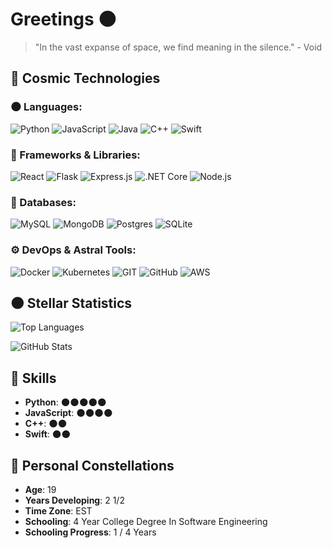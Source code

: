 # Greetings 🌑

> "In the vast expanse of space, we find meaning in the silence." - Void

## 🚀 Cosmic Technologies

### **🌑 Languages**:
![Python](https://img.shields.io/badge/Python-3776AB?style=for-the-badge&logo=python&logoColor=white&color=1A1B27)
![JavaScript](https://img.shields.io/badge/JavaScript-F7DF1E?style=for-the-badge&logo=javascript&logoColor=black&color=1A1B27)
![Java](https://img.shields.io/badge/Java-ED8B00?style=for-the-badge&logo=java&logoColor=white&color=1A1B27)
![C++](https://img.shields.io/badge/C++-00599C?style=for-the-badge&logo=cplusplus&logoColor=white&color=1A1B27)
![Swift](https://img.shields.io/badge/Swift-FA7343?style=for-the-badge&logo=swift&logoColor=white&color=1A1B27)

### **🌌 Frameworks & Libraries**:
![React](https://img.shields.io/badge/React-61DAFB?style=for-the-badge&logo=react&logoColor=black&color=1A1B27)
![Flask](https://img.shields.io/badge/Flask-000000?style=for-the-badge&logo=flask&logoColor=white&color=1A1B27)
![Express.js](https://img.shields.io/badge/Express.js-404D59?style=for-the-badge&logo=express&logoColor=white&color=1A1B27)
![.NET Core](https://img.shields.io/badge/.NET_Core-512BD4?style=for-the-badge&logo=dotnet&logoColor=white&color=1A1B27)
![Node.js](https://img.shields.io/badge/Node.js-43853D?style=for-the-badge&logo=node-dot-js&logoColor=white&color=1A1B27)

### **🔭 Databases**:
![MySQL](https://img.shields.io/badge/MySQL-4479A1?style=for-the-badge&logo=mysql&logoColor=white&color=1A1B27)
![MongoDB](https://img.shields.io/badge/MongoDB-4EA94B?style=for-the-badge&logo=mongodb&logoColor=white&color=1A1B27)
![Postgres](https://img.shields.io/badge/Postgres-4169E1?style=for-the-badge&logo=postgresql&logoColor=white&color=1A1B27)
![SQLite](https://img.shields.io/badge/SQLite-07405E?style=for-the-badge&logo=sqlite&logoColor=white&color=1A1B27)

### **⚙️ DevOps & Astral Tools**:
![Docker](https://img.shields.io/badge/Docker-2496ED?style=for-the-badge&logo=docker&logoColor=white&color=1A1B27)
![Kubernetes](https://img.shields.io/badge/Kubernetes-326CE5?style=for-the-badge&logo=kubernetes&logoColor=white&color=1A1B27)
![GIT](https://img.shields.io/badge/GIT-E44C30?style=for-the-badge&logo=git&logoColor=white&color=1A1B27)
![GitHub](https://img.shields.io/badge/GitHub-100000?style=for-the-badge&logo=github&logoColor=white&color=1A1B27)
![AWS](https://img.shields.io/badge/AWS-232F3E?style=for-the-badge&logo=amazon-aws&logoColor=white&color=1A1B27)



## 🌑 Stellar Statistics
![Top Languages](https://github-readme-stats.vercel.app/api/top-langs/?username=VVoiddd&layout=compact&theme=dark&langs_count=10)

![GitHub Stats](https://github-readme-stats.vercel.app/api?username=VVoiddd&show_icons=true&theme=dark)

## 🔧 Skills
- **Python**: 🌑🌑🌑🌑🌑
- **JavaScript**: 🌑🌑🌑🌑
- **C++**: 🌑🌑
- **Swift**: 🌑🌑

## 🌟 Personal Constellations
- **Age**: 19
- **Years Developing**: 2 1/2
- **Time Zone**: EST
- **Schooling**: 4 Year College Degree In Software Engineering
- **Schooling Progress**: 1 / 4 Years
